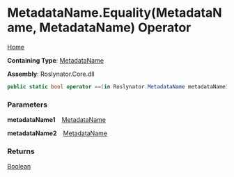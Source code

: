 # MetadataName\.Equality\(MetadataName, MetadataName\) Operator

[Home](../../../README.md)

**Containing Type**: [MetadataName](../README.md)

**Assembly**: Roslynator\.Core\.dll

```csharp
public static bool operator ==(in Roslynator.MetadataName metadataName1, in Roslynator.MetadataName metadataName2)
```

### Parameters

**metadataName1** &ensp; [MetadataName](../README.md)

**metadataName2** &ensp; [MetadataName](../README.md)

### Returns

[Boolean](https://docs.microsoft.com/en-us/dotnet/api/system.boolean)

